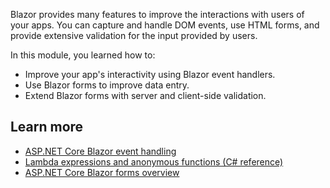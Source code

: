 Blazor provides many features to improve the interactions with users of your apps. You can capture and handle DOM events, use HTML forms, and provide extensive validation for the input provided by users.

In this module, you learned how to:

- Improve your app's interactivity using Blazor event handlers.
- Use Blazor forms to improve data entry.
- Extend Blazor forms with server and client-side validation.

## Learn more

- [ASP.NET Core Blazor event handling](/aspnet/core/blazor/components/event-handling)
- [Lambda expressions and anonymous functions (C# reference)](/dotnet/csharp/language-reference/operators/lambda-expressions)
- [ASP.NET Core Blazor forms overview](/aspnet/core/blazor/forms/)
